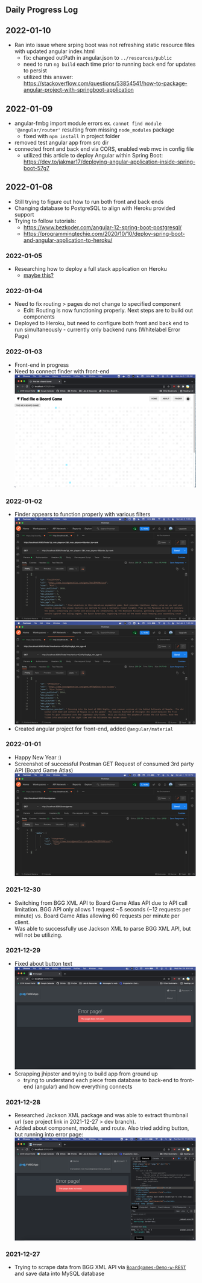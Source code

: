 ## Daily Progress Log

## 2022-01-10
* Ran into issue where srping boot was not refreshing static resource files with updated angular index.html
    - fix: changed outPath in angular.json to `../resources/public`
    - need to run `ng build` each time prior to running back end for updates to persist
    - utilized this answer: https://stackoverflow.com/questions/53854541/how-to-package-angular-project-with-springboot-application 

## 2022-01-09
* angular-fmbg import module errors ex. `cannot find module '@angular/router'` resulting from missing `node_modules` package
    - fixed with `npm install` in project folder
* removed test angular app from src dir
* connected front and back end via CORS, enabled web mvc in config file
    - utilized this article to deploy Angular within Spring Boot: https://dev.to/jakmar17/deploying-angular-application-inside-spring-boot-57g7

## 2022-01-08
* Still trying to figure out how to run both front and back ends
* Changing database to PostgreSQL to align with Heroku provided support
* Trying to follow tutorials:
    - https://www.bezkoder.com/angular-12-spring-boot-postgresql/
    - https://programmingtechie.com/2020/10/10/deploy-spring-boot-and-angular-application-to-heroku/ 

### 2022-01-05
* Researching how to deploy a full stack application on Heroku
    - [maybe this?](https://www.codecademy.com/article/deploying-a-full-stack-app-with-heroku)

### 2022-01-04
* Need to fix routing > pages do not change to specified component
    - Edit: Routing is now functioning properly. Next steps are to build out components
* Deployed to Heroku, but need to configure both front and back end to run simultaneously - currently only backend runs (Whitelabel Error Page)

### 2022-01-03
* Front-end in progress
* Need to connect finder with front-end
![image info](./screenshots/2022-01-03_FrontEnd-Skeleton.png)

### 2022-01-02
* Finder appears to function properly with various filters
![image info](./screenshots/2022-01-02_DynamicSearch-minplayers-maxplayers-orderby.png)
![image info](./screenshots/2022-01-02_DynamicSearch-mechanics-minage.png)
* Created angular project for front-end, added `@angular/material`

### 2022-01-01
* Happy New Year :)
* Screenshot of successful Postman GET Request of consumed 3rd party API (Board Game Atlas) 
![image info](./screenshots/2022-01-01_GET-OK.png)

### 2021-12-30
* Switching from BGG XML API to Board Game Atlas API due to API call limitation. BGG API only allows 1 request ~5 seconds (~12 requests per minute) vs. Board Game Atlas allowing 60 requests per minute per client.
* Was able to successfully use Jackson XML to parse BGG XML API, but will not be utilizing.

### 2021-12-29
* Fixed about button text
![image info](./screenshots/2021-12-29_AboutButton.png)
* Scrapping jhipster and trying to build app from ground up
    - trying to understand each piece from database to back-end to front-end (angular) and how everything connects

### 2021-12-28
* Researched Jackson XML package and was able to extract thumbnail url (see project link in 2021-12-27 > dev branch).
* Added about component, module, and route. Also tried adding button, but running into error page:
![image info](./screenshots/2021-12-28_AboutPageButtonClick.png)

### 2021-12-27
* Trying to scrape data from BGG XML API via [`Boardgames-Demo-w-REST`](https://github.com/AmandaJ-Huang/Boardgames-Demo-w-REST.git) and save data into MySQL database